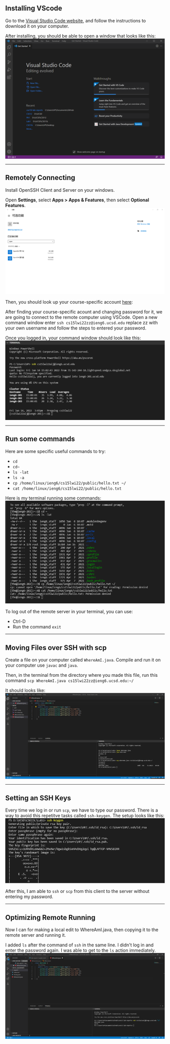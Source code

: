 ## Installing VScode
Go to the [Visual Studio Code website](https://code.visualstudio.com/), and follow the instructions to download it on your computer. 

After installing, you should be able to open a window that looks like this:
![image](vscode.png)

---
## Remotely Connecting
Install OpenSSH Client and Server on your windows.

Open **Settings**, select **Apps > Apps & Features**, then select **Optional Features**.
![image](OpenSSH.png)

Then, you should look up your course-specific account [here](https://sdacs.ucsd.edu/~icc/index.php):

After finding your course-specific acount and changing password for it, we are going to connect to the remote computer using VSCode. Open a new command window enter `ssh cs15lwi22zz@ieng6.ucsd.edu` replace zz with your own username and follow the steps to entered your password. 

Once you logged in, your command window should look like this:
![image](connect.png)

---
## Run some commands
Here are some specific useful commands to try:
* `cd`
* `cd~`
* `ls -lat`
* `ls -a`
* `cp /home/linux/ieng6/cs15lwi22/public/hello.txt ~/`
* `cat /home/linux/ieng6/cs15lwi22/public/hello.txt`

Here is my terminal running some commands:
![image](commands.png)

To log out of the remote server in your terminal, you can use:

* Ctrl-D
* Run the command `exit`

---
## Moving Files over SSH with scp
Create a file on your computer called `WhereAmI.java`. Compile and run it on your computer use `javac` and `java`.

Then, in the terminal from the directory where you made this file, run this command
`scp WhereAmI.java cs15lwi22zz@ieng6.ucsd.edu:~/`

It should looks like:
![image](scp.png)

---
## Setting an SSH Keys
Every time we log in or run `scp`, we have to type our password. There is a way to avoid this repetitve tasks called `ssh-keygen`.
The setup looks like this:
![image](key.png)

After this, I am able to `ssh` or `scp` from this client to the server without entering my password.

---
## Optimizing Remote Running

 Now I can for making a local edit to WhereAmI.java, then copying it to the remote server and running it.

I added `ls` after the command of `ssh` in the same line. I didn't log in and enter the password again. I was able to get to the `ls` action immediately.
 ![image](running.png)
